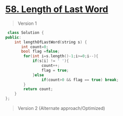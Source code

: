 # [58. Length of Last Word](https://leetcode.com/problems/length-of-last-word/)
> Version 1
```c++
 class Solution {
public:
    int lengthOfLastWord(string s) {
       int count=0;
       bool flag =false;
        for(int i=s.length()-1;i>=0;i--){
            if(s[i] != ' '){
                count++;
                flag = true;
            }else
                if(count>0 && flag == true) break;  
        }
        return count;
    }
};
```

> Version 2 (Alternate approach/Optimized)